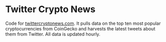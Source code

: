 # Twitter Crypto News

Code for <a href="http://www.twittercryptonews.com/">twittercryptonews.com</a>. It pulls data on the top ten most popular cryptocurrencies from CoinGecko and harvests the latest tweets about them from Twitter. All data is updated hourly.
